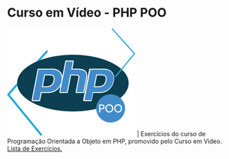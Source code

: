 # Curso em Vídeo - PHP POO
![PHP POO logo](/logo.png "Learning PHP POO") | Exercícios do curso de Programação Orientada a Objeto em PHP, promovido pelo Curso em Vídeo. [Lista de Exercícios.](https://www.youtube.com/playlist?list=PLHz_AreHm4dmGuLII3tsvryMMD7VgcT7x "Clique para acessar a lista de exercícios")
